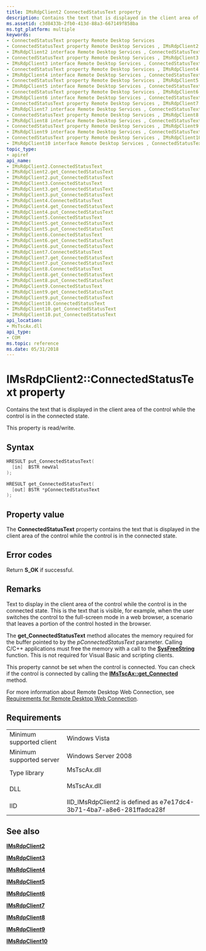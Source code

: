 ```yaml
---
title: IMsRdpClient2 ConnectedStatusText property
description: Contains the text that is displayed in the client area of the control while the control is in the connected state.
ms.assetid: c3d8433b-2fb0-413d-88a3-667149f858ba
ms.tgt_platform: multiple
keywords:
- ConnectedStatusText property Remote Desktop Services
- ConnectedStatusText property Remote Desktop Services , IMsRdpClient2 interface
- IMsRdpClient2 interface Remote Desktop Services , ConnectedStatusText property
- ConnectedStatusText property Remote Desktop Services , IMsRdpClient3 interface
- IMsRdpClient3 interface Remote Desktop Services , ConnectedStatusText property
- ConnectedStatusText property Remote Desktop Services , IMsRdpClient4 interface
- IMsRdpClient4 interface Remote Desktop Services , ConnectedStatusText property
- ConnectedStatusText property Remote Desktop Services , IMsRdpClient5 interface
- IMsRdpClient5 interface Remote Desktop Services , ConnectedStatusText property
- ConnectedStatusText property Remote Desktop Services , IMsRdpClient6 interface
- IMsRdpClient6 interface Remote Desktop Services , ConnectedStatusText property
- ConnectedStatusText property Remote Desktop Services , IMsRdpClient7 interface
- IMsRdpClient7 interface Remote Desktop Services , ConnectedStatusText property
- ConnectedStatusText property Remote Desktop Services , IMsRdpClient8 interface
- IMsRdpClient8 interface Remote Desktop Services , ConnectedStatusText property
- ConnectedStatusText property Remote Desktop Services , IMsRdpClient9 interface
- IMsRdpClient9 interface Remote Desktop Services , ConnectedStatusText property
- ConnectedStatusText property Remote Desktop Services , IMsRdpClient10 interface
- IMsRdpClient10 interface Remote Desktop Services , ConnectedStatusText property
topic_type:
- apiref
api_name:
- IMsRdpClient2.ConnectedStatusText
- IMsRdpClient2.get_ConnectedStatusText
- IMsRdpClient2.put_ConnectedStatusText
- IMsRdpClient3.ConnectedStatusText
- IMsRdpClient3.get_ConnectedStatusText
- IMsRdpClient3.put_ConnectedStatusText
- IMsRdpClient4.ConnectedStatusText
- IMsRdpClient4.get_ConnectedStatusText
- IMsRdpClient4.put_ConnectedStatusText
- IMsRdpClient5.ConnectedStatusText
- IMsRdpClient5.get_ConnectedStatusText
- IMsRdpClient5.put_ConnectedStatusText
- IMsRdpClient6.ConnectedStatusText
- IMsRdpClient6.get_ConnectedStatusText
- IMsRdpClient6.put_ConnectedStatusText
- IMsRdpClient7.ConnectedStatusText
- IMsRdpClient7.get_ConnectedStatusText
- IMsRdpClient7.put_ConnectedStatusText
- IMsRdpClient8.ConnectedStatusText
- IMsRdpClient8.get_ConnectedStatusText
- IMsRdpClient8.put_ConnectedStatusText
- IMsRdpClient9.ConnectedStatusText
- IMsRdpClient9.get_ConnectedStatusText
- IMsRdpClient9.put_ConnectedStatusText
- IMsRdpClient10.ConnectedStatusText
- IMsRdpClient10.get_ConnectedStatusText
- IMsRdpClient10.put_ConnectedStatusText
api_location:
- MsTscAx.dll
api_type:
- COM
ms.topic: reference
ms.date: 05/31/2018
---
```


# IMsRdpClient2::ConnectedStatusText property

Contains the text that is displayed in the client area of the control while the control is in the connected state.

This property is read/write.

## Syntax


```C++
HRESULT put_ConnectedStatusText(
  [in]  BSTR newVal
);

HRESULT get_ConnectedStatusText(
  [out] BSTR *pConnectedStatusText
);
```



## Property value

The **ConnectedStatusText** property contains the text that is displayed in the client area of the control while the control is in the connected state.

## Error codes

Return **S\_OK** if successful.

## Remarks

Text to display in the client area of the control while the control is in the connected state. This is the text that is visible, for example, when the user switches the control to the full-screen mode in a web browser, a scenario that leaves a portion of the control hosted in the browser.

The **get\_ConnectedStatusText** method allocates the memory required for the buffer pointed to by the *pConnectedStatusText* parameter. Calling C/C++ applications must free the memory with a call to the [**SysFreeString**](/windows/win32/api/oleauto/nf-oleauto-sysfreestring) function. This is not required for Visual Basic and scripting clients.

This property cannot be set when the control is connected. You can check if the control is connected by calling the [**IMsTscAx::get\_Connected**](imstscax-connected.md) method.

For more information about Remote Desktop Web Connection, see [Requirements for Remote Desktop Web Connection](requirements-for-remote-desktop-web-connection.md).

## Requirements



|                                     |                                                                                        |
|-------------------------------------|----------------------------------------------------------------------------------------|
| Minimum supported client<br/> | Windows Vista<br/>                                                               |
| Minimum supported server<br/> | Windows Server 2008<br/>                                                         |
| Type library<br/>             | <dl> <dt>MsTscAx.dll</dt> </dl> |
| DLL<br/>                      | <dl> <dt>MsTscAx.dll</dt> </dl> |
| IID<br/>                      | IID\_IMsRdpClient2 is defined as e7e17dc4-3b71-4ba7-a8e6-281ffadca28f<br/>       |



## See also

<dl> <dt>

[**IMsRdpClient2**](imsrdpclient2.md)
</dt> <dt>

[**IMsRdpClient3**](imsrdpclient3.md)
</dt> <dt>

[**IMsRdpClient4**](imsrdpclient4.md)
</dt> <dt>

[**IMsRdpClient5**](imsrdpclient5.md)
</dt> <dt>

[**IMsRdpClient6**](imsrdpclient6.md)
</dt> <dt>

[**IMsRdpClient7**](imsrdpclient7.md)
</dt> <dt>

[**IMsRdpClient8**](imsrdpclient8.md)
</dt> <dt>

[**IMsRdpClient9**](imsrdpclient9.md)
</dt> <dt>

[**IMsRdpClient10**](imsrdpclient10.md)
</dt> </dl>

 

